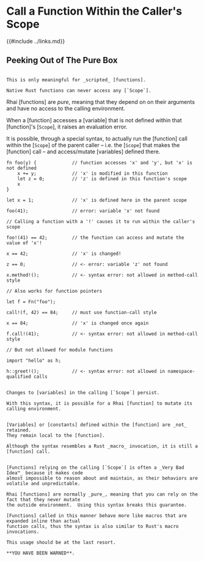 Call a Function Within the Caller's Scope
========================================

{{#include ../links.md}}


Peeking Out of The Pure Box
---------------------------

```admonish info.side "Only scripts"

This is only meaningful for _scripted_ [functions].

Native Rust functions can never access any [`Scope`].
```

Rhai [functions] are _pure_, meaning that they depend on on their arguments and have no access to
the calling environment.

When a [function] accesses a [variable] that is not defined within that [function]'s [`Scope`],
it raises an evaluation error.

It is possible, through a special syntax, to actually run the [function] call within the [`Scope`]
of the parent caller &ndash; i.e. the [`Scope`] that makes the [function] call &ndash; and
access/mutate [variables] defined there.


```rust,no_run
fn foo(y) {             // function accesses 'x' and 'y', but 'x' is not defined
    x += y;             // 'x' is modified in this function
    let z = 0;          // 'z' is defined in this function's scope
    x
}

let x = 1;              // 'x' is defined here in the parent scope

foo(41);                // error: variable 'x' not found

// Calling a function with a '!' causes it to run within the caller's scope

foo!(41) == 42;         // the function can access and mutate the value of 'x'!

x == 42;                // 'x' is changed!

z == 0;                 // <- error: variable 'z' not found

x.method!();            // <- syntax error: not allowed in method-call style

// Also works for function pointers

let f = Fn("foo");

call!(f, 42) == 84;     // must use function-call style

x == 84;                // 'x' is changed once again

f.call!(41);            // <- syntax error: not allowed in method-call style

// But not allowed for module functions

import "hello" as h;

h::greet!();            // <- syntax error: not allowed in namespace-qualified calls
```

```admonish danger.small "The caller's scope can be mutated"

Changes to [variables] in the calling [`Scope`] persist.

With this syntax, it is possible for a Rhai [function] to mutate its calling environment.
```

```admonish warning.small "New variables are not retained"

[Variables] or [constants] defined within the [function] are _not_ retained.
They remain local to the [function].

Although the syntax resembles a Rust _macro_ invocation, it is still a [function] call.
```


```admonish danger "Caveat emptor"

[Functions] relying on the calling [`Scope`] is often a _Very Bad Idea™_ because it makes code
almost impossible to reason about and maintain, as their behaviors are volatile and unpredictable.

Rhai [functions] are normally _pure_, meaning that you can rely on the fact that they never mutate
the outside environment.  Using this syntax breaks this guarantee.

[Functions] called in this manner behave more like macros that are expanded inline than actual
function calls, thus the syntax is also similar to Rust's macro invocations.

This usage should be at the last resort.

**YOU HAVE BEEN WARNED**.
```
